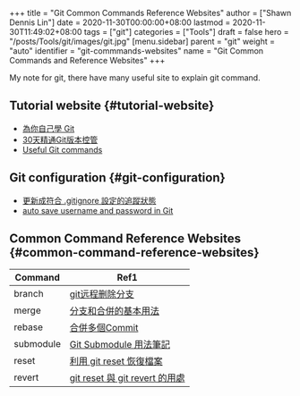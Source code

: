 +++
title = "Git Common Commands Reference Websites"
author = ["Shawn Dennis Lin"]
date = 2020-11-30T00:00:00+08:00
lastmod = 2020-11-30T11:49:02+08:00
tags = ["git"]
categories = ["Tools"]
draft = false
hero = "/posts/Tools/git/images/git.jpg"
[menu.sidebar]
  parent = "git"
  weight = "auto"
  identifier = "git-commmands-websites"
  name = "Git Common Commands and Reference Websites"
+++

My note for git, there have many useful site to explain git command.  

<!--more-->


## Tutorial website {#tutorial-website}

-   [為你自己學 Git](https://gitbook.tw/)
-   [30天精通Git版本控管](https://ithelp.ithome.com.tw/users/20004901/ironman/525)
-   [Useful Git commands](https://docs.gitlab.com/ee/topics/git/useful%5Fgit%5Fcommands.html)


## Git configuration {#git-configuration}

-   [更新成符合 .gitignore 設定的追蹤狀態](https://blog.poychang.net/gitignore-and-delete-untracked-files/)
-   [auto save username and password in Git](https://stackoverflow.com/questions/35942754/how-to-save-username-and-password-in-git)


## Common Command Reference Websites {#common-command-reference-websites}

| Command   | Ref1                                                                                                                                                                                                                                                    |
|-----------|---------------------------------------------------------------------------------------------------------------------------------------------------------------------------------------------------------------------------------------------------------|
| branch    | [git远程删除分支](https://blog.csdn.net/qq%5F16885135/article/details/52777871)                                                                                                                                                                         |
| merge     | [分支和合併的基本用法](https://git-scm.com/book/zh-tw/v2/%E4%BD%BF%E7%94%A8-Git-%E5%88%86%E6%94%AF-%E5%88%86%E6%94%AF%E5%92%8C%E5%90%88%E4%BD%B5%E7%9A%84%E5%9F%BA%E6%9C%AC%E7%94%A8%E6%B3%95)                                                          |
| rebase    | [合併多個Commit](https://gitbook.tw/chapters/rewrite-history/merge-multiple-commits-to-one-commit.html)                                                                                                                                                 |
| submodule | [Git Submodule 用法筆記](https://blog.chh.tw/posts/git-submodule/)                                                                                                                                                                                      |
| reset     | [利用 git reset 恢復檔案](https://blog.wu-boy.com/2010/08/git-%E7%89%88%E6%9C%AC%E6%8E%A7%E5%88%B6%EF%BC%9A%E5%88%A9%E7%94%A8-git-reset-%E6%81%A2%E5%BE%A9%E6%AA%94%E6%A1%88%E3%80%81%E6%9A%AB%E5%AD%98%E7%8B%80%E6%85%8B%E3%80%81commit-%E8%A8%8A%E6%81%AF/) |
| revert    | [git reset 與 git revert 的用處](https://bigboys-me.medium.com/%E8%AE%93%E4%BD%A0%E7%9A%84%E4%BB%A3%E7%A2%BC%E5%9B%9E%E5%88%B0%E9%81%8E%E5%8E%BB-git-reset-%E8%88%87-git-revert-%E7%9A%84%E7%94%A8%E8%99%95-6ba4b7545690)                               |
